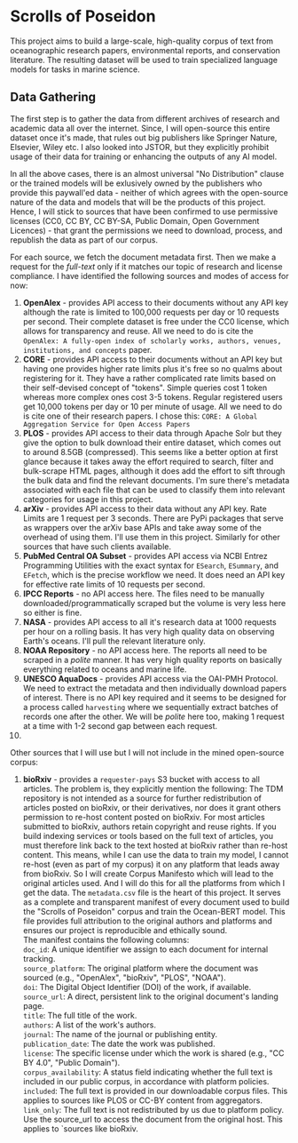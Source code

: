 # Scrolls of Poseidon
This project aims to build a large-scale, high-quality corpus of text from oceanographic research papers, environmental reports, and conservation literature. The resulting dataset will be used to train specialized language models for tasks in marine science.

## Data Gathering
The first step is to gather the data from different archives of research and academic data all over the internet. Since, I will open-source this entire dataset once it's made, that rules out big publishers like Springer Nature, Elsevier, Wiley etc. I also looked into JSTOR, but they explicitly prohibit usage of their data for training or enhancing the outputs of any AI model.  

In all the above cases, there is an almost universal "No Distribution" clause or the trained models will be exlusively owned by the publishers who provide this paywall'ed data - neither of which agrees with the open-source nature of the data and models that will be the products of this project. Hence, I will stick to sources that have been confirmed to use permissive licenses (CC0, CC BY, CC BY-SA, Public Domain, Open Government Licences) - that grant the permissions we need to download, process, and republish the data as part of our corpus. 

For each source, we fetch the document metadata first. Then we make a request for the *full-text* only if it matches our topic of research and license compliance. I have identified the following sources and modes of access for now:
1. **OpenAlex** - provides API access to their documents without any API key although the rate is limited to 100,000 requests per day or 10 requests per second. Their complete dataset is free under the CC0 license, which allows for transparency and reuse. All we need to do is cite the `OpenAlex: A fully-open index of scholarly works, authors, venues, institutions, and concepts` paper. 
2. **CORE**	- provides API access to their documents without an API key but having one provides higher rate limits plus it's free so no qualms about registering for it. They have a rather complicated rate limits based on their self-devised concept of "tokens". Simple queries cost 1 token whereas more complex ones cost 3-5 tokens. Regular registered users get 10,000 tokens per day or 10 per minute of usage. All we need to do is cite one of their research papers. I chose this: `CORE: A Global Aggregation Service for Open Access Papers`
3. **PLOS** - provides API access to their data through Apache Solr but they give the option to bulk download their entire dataset, which comes out to around 8.5GB (compressed). This seems like a better option at first glance because it takes away the effort required to search, filter and bulk-scrape HTML pages, although it does add the effort to sift through the bulk data and find the relevant documents. I'm sure there's metadata associated with each file that can be used to classify them into relevant categories for usage in this project.
4. **arXiv** - provides API access to their data without any API key. Rate Limits are 1 request per 3 seconds. There are PyPi packages that serve as wrappers over the arXiv base APIs and take away some of the overhead of using them. I'll use them in this project. Similarly for other sources that have such clients available.
5. **PubMed Central OA Subset** - provides API access via NCBI Entrez Programming Utilities with the exact syntax for `ESearch`, `ESummary`, and `EFetch`, which is the precise workflow we need. It does need an API key for effective rate limits of 10 requests per second.
6. **IPCC Reports** - no API access here. The files need to be manually downloaded/programmatically scraped but the volume is very less here so either is fine.
7. **NASA** - provides API access to all it's research data at 1000 requests per hour on a rolling basis. It has very high quality data on observing Earth's oceans. I'll pull the relevant literature only.
8. **NOAA Repository** - no API access here. The reports all need to be scraped in a *polite* manner. It has very high quality reports on basically everything related to oceans and marine life.
9. **UNESCO AquaDocs** - provides API access via the OAI-PMH Protocol. We need to extract the metadata and then individually download papers of interest. There is no API key required and it seems to be designed for a process called `harvesting` where we sequentially extract batches of records one after the other. We will be *polite* here too, making 1 request at a time with 1-2 second gap between each request. 
10. 

Other sources that I will use but I will not include in the mined open-source corpus:
1. **bioRxiv** - provides a `requester-pays` S3 bucket with access to all articles. The problem is, they explicitly mention the following: The TDM repository is not intended as a source for further redistribution of articles posted on bioRxiv, or their derivatives, nor does it grant others permission to re-host content posted on bioRxiv.  For most articles submitted to bioRxiv, authors retain copyright and reuse rights.  If you build indexing services or tools based on the full text of articles, you must therefore link back to the text hosted at bioRxiv rather than re-host content.
    This means, while I can use the data to train my model, I cannot re-host (even as part of my corpus) it on any platform that leads away from bioRxiv. So I will create Corpus Manifesto which will lead to the original articles used. And I will do this for all the platforms from which I get the data. The `metadata.csv` file is the heart of this project. It serves as a complete and transparent manifest of every document used to build the "Scrolls of Poseidon" corpus and train the Ocean-BERT model. This file provides full attribution to the original authors and platforms and ensures our project is reproducible and ethically sound.  
The manifest contains the following columns:  
`doc_id`: A unique identifier we assign to each document for internal tracking.  
`source_platform`: The original platform where the document was sourced (e.g., "OpenAlex", "bioRxiv", "PLOS", "NOAA").  
`doi`: The Digital Object Identifier (DOI) of the work, if available.  
`source_url`: A direct, persistent link to the original document's landing page.  
`title`: The full title of the work.  
`authors`: A list of the work's authors.  
`journal`: The name of the journal or publishing entity.  
`publication_date`: The date the work was published.  
`license`: The specific license under which the work is shared (e.g., "CC BY 4.0", "Public Domain").  
`corpus_availability`: A status field indicating whether the full text is included in our public corpus, in accordance with platform policies.  
`included`: The full text is provided in our downloadable corpus files. This applies to sources like PLOS or CC-BY content from aggregators.  
`link_only`: The full text is not redistributed by us due to platform policy. Use the source_url to access the document from the original host. This applies to `sources like bioRxiv.

